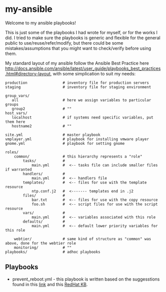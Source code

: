 # my-ansible
Welcome to my ansible playbooks!

This is just some of the playbooks I had wrote for myself, or for the works I did.
I tried to make sure the playbooks is generic and flexible for the general public to use/reuse/refer/modify, but there could be some mistakes/assumptions that you might want to check/verify before using them.

My standard layout of my ansible follow the Ansible Best Practice here http://docs.ansible.com/ansible/latest/user_guide/playbooks_best_practices.html#directory-layout, with some simplication to suit my needs:


    production                # inventory file for production servers
    staging                   # inventory file for staging environment

    group_vars/ 
       all                    # here we assign variables to particular groups
       group2                 # ""
    host_vars/
       localhost              # if systems need specific variables, put them here
       hostname2              # ""

    site.yml                  # master playbook
    vmplayer.yml              # playbook for installing vmware player
    gnome.yml                 # playbook for setting gnome 

    roles/
        common/               # this hierarchy represents a "role"
            tasks/            #
                main.yml      #  <-- tasks file can include smaller files if warranted
            handlers/         #
                main.yml      #  <-- handlers file
            templates/        #  <-- files for use with the template resource
                ntp.conf.j2   #  <------- templates end in .j2
            files/            #
                bar.txt       #  <-- files for use with the copy resource
                foo.sh        #  <-- script files for use with the script resource
            vars/             #
                main.yml      #  <-- variables associated with this role
            defaults/         #
                main.yml      #  <-- default lower priority variables for this role
            
        webtier/              # same kind of structure as "common" was above, done for the webtier role
        monitoring/           # ""
    playbooks/                # adhoc playbooks

## Playbooks  

- prevent_reboot.yml - this playbook is written based on the suggesstions found in this [link](https://www.2daygeek.com/how-to-avoid-or-prevent-accidental-shutdown-or-reboot-on-linux/) and this [RedHat KB](https://access.redhat.com/solutions/1580343). 
